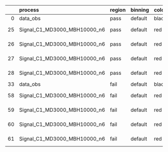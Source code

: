 |    | process                      | region   | binning   | color   | process_type   |   scale | variation   | source_filename                                                       | source_histname    | alias                        | title     |   combine_idx |     lnN |   shapes | syst_type   | direction   | variation_alias   |
|---:|:-----------------------------|:---------|:----------|:--------|:---------------|--------:|:------------|:----------------------------------------------------------------------|:-------------------|:-----------------------------|:----------|--------------:|--------:|---------:|:------------|:------------|:------------------|
|  0 | data_obs                     | pass     | default   | black   | DATA           |       1 | nominal     | ./histograms_for_2DAlphabet_v18//BH_Data.root                         | hpass              | Data                         | Data      |           nan | nan     |      nan | nan         | nan         | nan               |
| 25 | Signal_C1_MD3000_MBH10000_n6 | pass     | default   | red     | SIGNAL         |       1 | lumi        | ./histograms_for_2DAlphabet_v18//BH_Signal_C1_MD3000_MBH10000_n6.root | hpass              | Signal_C1_MD3000_MBH10000_n6 | BH signal |           nan |   1.016 |      nan | lnN         | nan         | nan               |
| 26 | Signal_C1_MD3000_MBH10000_n6 | pass     | default   | red     | SIGNAL         |       1 | SVM         | ./histograms_for_2DAlphabet_v18//BH_Signal_C1_MD3000_MBH10000_n6.root | hpass_SVMsyst_up   | Signal_C1_MD3000_MBH10000_n6 | BH signal |           nan | nan     |        1 | shapes      | Up          | SVMsyst           |
| 27 | Signal_C1_MD3000_MBH10000_n6 | pass     | default   | red     | SIGNAL         |       1 | SVM         | ./histograms_for_2DAlphabet_v18//BH_Signal_C1_MD3000_MBH10000_n6.root | hpass_SVMsyst_down | Signal_C1_MD3000_MBH10000_n6 | BH signal |           nan | nan     |        1 | shapes      | Down        | SVMsyst           |
| 28 | Signal_C1_MD3000_MBH10000_n6 | pass     | default   | red     | SIGNAL         |       1 | nominal     | ./histograms_for_2DAlphabet_v18//BH_Signal_C1_MD3000_MBH10000_n6.root | hpass              | Signal_C1_MD3000_MBH10000_n6 | BH signal |           nan | nan     |      nan | nan         | nan         | nan               |
| 33 | data_obs                     | fail     | default   | black   | DATA           |       1 | nominal     | ./histograms_for_2DAlphabet_v18//BH_Data.root                         | hfail              | Data                         | Data      |           nan | nan     |      nan | nan         | nan         | nan               |
| 58 | Signal_C1_MD3000_MBH10000_n6 | fail     | default   | red     | SIGNAL         |       1 | lumi        | ./histograms_for_2DAlphabet_v18//BH_Signal_C1_MD3000_MBH10000_n6.root | hfail              | Signal_C1_MD3000_MBH10000_n6 | BH signal |           nan |   1.016 |      nan | lnN         | nan         | nan               |
| 59 | Signal_C1_MD3000_MBH10000_n6 | fail     | default   | red     | SIGNAL         |       1 | SVM         | ./histograms_for_2DAlphabet_v18//BH_Signal_C1_MD3000_MBH10000_n6.root | hfail_SVMsyst_up   | Signal_C1_MD3000_MBH10000_n6 | BH signal |           nan | nan     |        1 | shapes      | Up          | SVMsyst           |
| 60 | Signal_C1_MD3000_MBH10000_n6 | fail     | default   | red     | SIGNAL         |       1 | SVM         | ./histograms_for_2DAlphabet_v18//BH_Signal_C1_MD3000_MBH10000_n6.root | hfail_SVMsyst_down | Signal_C1_MD3000_MBH10000_n6 | BH signal |           nan | nan     |        1 | shapes      | Down        | SVMsyst           |
| 61 | Signal_C1_MD3000_MBH10000_n6 | fail     | default   | red     | SIGNAL         |       1 | nominal     | ./histograms_for_2DAlphabet_v18//BH_Signal_C1_MD3000_MBH10000_n6.root | hfail              | Signal_C1_MD3000_MBH10000_n6 | BH signal |           nan | nan     |      nan | nan         | nan         | nan               |